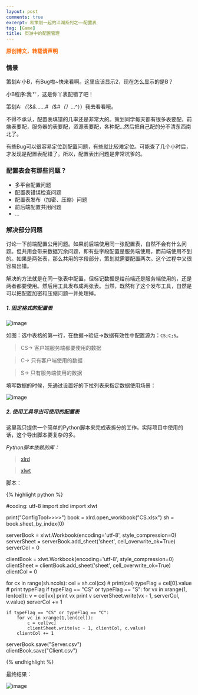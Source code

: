 ```yaml
---
layout: post
comments: true
excerpt: 和策划一起的江湖系列之——配置表
tag: [Game]
title: 页游中的配置管理
---
```

<span style="color: #ff6600;"><strong>原创博文，转载请声明</strong></span>

### 情景

策划A:小B，有Bug啦~快来看啊。这里应该显示2，现在怎么显示的是B？

小B程序:我艹，这是你丫表配错了吧！

策划A:*（*（&*&……#（&#（）*…^））我去看看哦。

不得不承认，配置表填错的几率还是非常大的。策划同学每天都有很多表要配，前端表要配，服务器的表要配，资源表要配，各种配...然后把自己配的分不清东西南北了。

有些Bug可以很容易定位到配置问题，有些就比较难定位。可能查了几个小时后，才发现是配置表配错了。所以，配置表出问题是非常坑爹的。

### 配置表会有那些问题？

* 多平台配置问题
* 配置表错误检查问题
* 配置表发布（加密、压缩）问题
* 前后端配置共用问题
* ...

### 解决部分问题
讨论一下前端配置公用问题。如果前后端使用同一张配置表，自然不会有什么问题。但共用会带来数据冗余问题，即有些字段配置是服务端使用，而前端使用不到的。如果是两张表，那么共用的字段部分，策划就需要配置两次。这个过程中又很容易出错。

解决的方法就是在同一张表中配置，但标记数据是给前端还是服务端使用的，还是两者都要使用。然后用工具发布成两张表。当然，既然有了这个发布工具，自然是可以把配置加密和压缩问题一并处理掉。

##### 1. 固定格式的配置表
![image](../../images/excelTool.png)

如图：选中表格的第一行，在数据->验证->数据有效性中配置源为：`CS;C;S`。

> CS-> 客户端服务端都要使用的数据

> C-> 只有客户端使用的数据

> S-> 只有服务端使用的数据

填写数据的时候，先通过设置好的下拉列表来指定数据使用场景：

![image](../../images/excelList.png)

##### 2. 使用工具导出可使用的配置表
这里我只提供一个简单的Python脚本来完成表拆分的工作。实际项目中使用的话，这个导出脚本要复杂的多。

*Python脚本依赖的库：*

> [xlrd](https://pypi.python.org/pypi/xlrd)

> [xlwt](https://pypi.python.org/pypi/xlwt)

脚本：

{% highlight python %}

#coding: utf-8
import xlrd
import xlwt

print("ConfigTool>>>>")
book = xlrd.open_workbook("CS.xlsx")
sh = book.sheet_by_index(0)


serverBook = xlwt.Workbook(encoding='utf-8', style_compression=0)  
serverSheet = serverBook.add_sheet('sheet', cell_overwrite_ok=True) 
serverCol = 0

clientBook = xlwt.Workbook(encoding='utf-8', style_compression=0)
clientSheet = clientBook.add_sheet('sheet', cell_overwrite_ok=True)
clientCol = 0

for cx in range(sh.ncols):
	cel = sh.col(cx)
	# print(cel)
	typeFlag = cel[0].value
	# print typeFlag
	if typeFlag == "CS" or typeFlag == "S":	
		for vx in xrange(1, len(cel)):
			v = cel[vx]
			print vx
			print v
			serverSheet.write(vx - 1, serverCol, v.value)
		serverCol += 1

	if typeFlag == "CS" or typeFlag == "C":
		for vc in xrange(1,len(cel)):
			c = cel[vc]
			clientSheet.write(vc - 1, clientCol, c.value)
		clientCol += 1	

serverBook.save("Server.csv")	
clientBook.save("Client.csv")


{% endhighlight %}

最终结果：

![image](../../images/excelToolResult.png)
